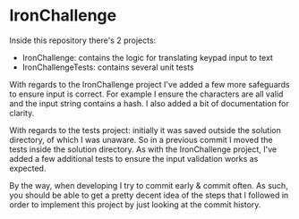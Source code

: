 # IronChallenge

Inside this repository there's 2 projects:

* IronChallenge: contains the logic for translating keypad input to text
* IronChallengeTests: contains several unit tests

With regards to the IronChallenge project I've added a few more safeguards to ensure input is correct. For example I ensure the characters are all valid and the input string contains a hash. I also added a bit of documentation for clarity.

With regards to the tests project: initially it was saved outside the solution directory, of which I was unaware. So in a previous commit I moved the tests inside the solution directory. As with the IronChallenge project, I've added a few additional tests to ensure the input validation works as expected.

By the way, when developing I try to commit early & commit often. As such, you should be able to get a pretty decent idea of the steps that I followed in order to implement this project by just looking at the commit history.
